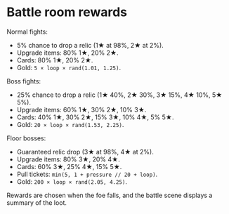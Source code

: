 # Battle room rewards

Normal fights:
- 5% chance to drop a relic (1★ at 98%, 2★ at 2%).
- Upgrade items: 80% 1★, 20% 2★.
- Cards: 80% 1★, 20% 2★.
- Gold: `5 × loop × rand(1.01, 1.25)`.

Boss fights:
- 25% chance to drop a relic (1★ 40%, 2★ 30%, 3★ 15%, 4★ 10%, 5★ 5%).
- Upgrade items: 60% 1★, 30% 2★, 10% 3★.
- Cards: 40% 1★, 30% 2★, 15% 3★, 10% 4★, 5% 5★.
- Gold: `20 × loop × rand(1.53, 2.25)`.

Floor bosses:
- Guaranteed relic drop (3★ at 98%, 4★ at 2%).
- Upgrade items: 80% 3★, 20% 4★.
- Cards: 60% 3★, 25% 4★, 15% 5★.
- Pull tickets: `min(5, 1 + pressure // 20 + loop)`.
- Gold: `200 × loop × rand(2.05, 4.25)`.

Rewards are chosen when the foe falls, and the battle scene displays a summary of the loot.
